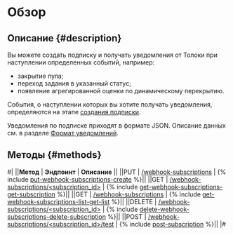 # Обзор

## Описание {#description}

Вы можете создать подписку и получать уведомления от Толоки при наступлении определенных событий, например:

- закрытие пула;
- переход задания в указанный статус;
- появление агрегированной оценки по динамическому перекрытию.

События, о наступлении которых вы хотите получать уведомления, определяются на этапе [создания подписки](put-webhook-subscriptions.md).

Уведомления по подписке приходят в формате JSON. Описание данных см. в разделе [Формат уведомлений](using-webhook-subscriptions.md).

## Методы {#methods}

#|
||**Метод** | **Эндпоинт** | **Описание** ||
||PUT | [/webhook-subscriptions](put-webhook-subscriptions.md) | {% include [put-webhook-subscriptions-create](../_includes/concepts/put-webhook-subscriptions/id-put-webhook-subscriptions/create.md) %}||
||GET | [/webhook-subscriptions/<subscription_id>](get-webhook-subscriptions.md) | {% include [get-webhook-subscriptions-get-subscription](../_includes/concepts/get-webhook-subscriptions/id-get-webhook-subscriptions/get-subscription.md) %}||
||GET | [/webhook-subscriptions](get-webhook-subscriptions-list.md) | {% include [get-webhook-subscriptions-list-get-list](../_includes/concepts/get-webhook-subscriptions-list/id-get-webhook-subscriptions-list/get-list.md) %}||
||DELETE | [/webhook-subscriptions/<subscription_id>](delete-webhook-subscriptions.md) | {% include [delete-webhook-subscriptions-delete-subscription](../_includes/concepts/delete-webhook-subscriptions/id-delete-webhook-subscriptions/delete-subscription.md) %}||
||POST | [/webhook-subscriptions/<subscription_id>/test](post-webhook-subscriptions.md) | {% include [post-subscription](../_includes/concepts/post-webhook-subscriptions/post-subscription.md) %}||
|#